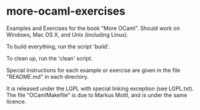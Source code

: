 more-ocaml-exercises
====================

Examples and Exercises for the book "More OCaml". Should work on Windows, Mac
OS X, and Unix (including Linux).

To build everything, run the script 'build'.

To clean up, run the 'clean' script.

Special instructions for each example or exercise are given in the file
"README.md" in each directory.

It is released under the LGPL with special linking exception (see LGPL.txt).
The file "OCamlMakefile" is due to Markus Mottl, and is under the same licence.

